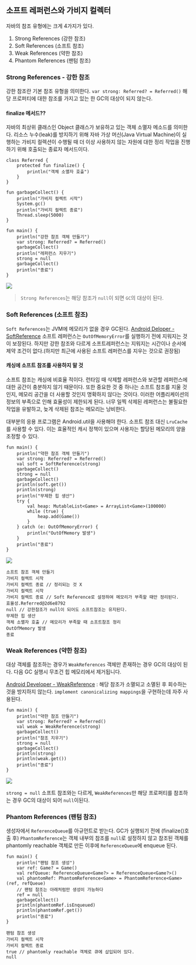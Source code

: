 ## 소프트 레퍼런스와 가비지 컬렉터

자바의 참조 유형에는 크게 4가지가 있다.

1. Strong References (강한 참조)
2. Soft References (소프트 참조)
3. Weak References (약한 참조)
4. Phantom References (팬텀 참조)

### Strong References - 강한 참조

강한 참조란 기본 참조 유형을 의미한다.
`var strong: Referred? = Referred()`
해당 프로퍼티에 대한 참조를 가지고 있는 한 GC의 대상이 되지 않는다.

#### finalize 메서드??

자바의 최상위 클래스인 Object 클래스가 보유하고 있는 객체 소멸자 메소드를 의미한다. 리소스 누수(leak)를 방지하기 위해 자바 가상 머신(Java Virtual Machine)이 실행하는 가비지 컬렉션이 수행될 때 더 이상 사용하지 않는 자원에 대한 정리 작업을 진행하기 위해 호출되는 종료자 메서드이다.

```
class Referred {
    protected fun finalize() {
        println("객체 소멸자 호출")
    }
}

fun garbageCollect() {
    println("가비지 컬렉트 시작")
    System.gc()
    println("가비지 컬렉트 종료")
    Thread.sleep(5000)
}

fun main() {
    println("강한 참조 객체 만들기")
    var strong: Referred? = Referred()
    garbageCollect()
    println("레퍼런스 지우기")
    strong = null
    garbageCollect()
    println("종료")
}
```

![](https://velog.velcdn.com/images/cksgodl/post/10071fe0-85d6-4b9b-8900-5f696cca3390/image.png)

> `Strong References`는 해당 참조가 `null`이 되면 `GC`의 대상이 된다.

### Soft References (소프트 참조)

`Soft References`는 JVM에 메모리가 없을 경우 GC된다.
[Android Deloper - SoftReference](https://developer.android.com/reference/kotlin/java/lang/ref/SoftReference) 소프트 레퍼런스는 `OutOfMemoryError`를 실행하기 전에 지워지는 것이 보장된다. 하지만 강한 참조와 다르게 소프트레퍼런스는 지워지는 시간이나 순서에 제약 조건이 없다.(하지만 최근에 사용된 소프트 레퍼런스를 지우는 것으로 권장됨)

#### 캐싱에 소프트 참조를 사용하지 말 것

소프트 참조는 캐싱에 비효율 적이다. 런타임 때 삭제할 레퍼런스와 보관할 레퍼런스에 대한 공간이 충분하지 않기 때문이다. 또한 중요한 것 중 하나는 소프트 참조를 지울 것인지, 메모리 공간을 더 사용할 것인지 명확하지 않다는 것이다. 이러한 어플리케이션의 정보의 부족으로 인해 효율성이 제한되게 된다. 너무 일찍 삭제된 레퍼런스는 불필요한 작업을 유발하고, 늦게 삭제된 참조는 메모리는 낭비한다.

대부분의 응용 프로그램은 Android.util을 사용해야 한다. 소프트 참조 대신 `LruCache`를 사용할 수 있다. 이는 효율적인 캐시 정책이 있으며 사용자는 할당된 메모리의 양을 조정할 수 있다.

```
fun main() {
    println("약한 참조 객체 만들기")
    var strong: Referred? = Referred()
    val soft = SoftReference(strong)
    garbageCollect()
    strong = null
    garbageCollect()
    println(soft.get())
    println(strong)
    println("무제한 힙 생산")
    try {
        val heap: MutableList<Game> = ArrayList<Game>(100000)
        while (true) {
            heap.add(Game())
        }
    } catch (e: OutOfMemoryError) {
        println("OutOfMemory 발생")
    }
    println("종료")
}

```

![](https://velog.velcdn.com/images/cksgodl/post/b27d4b35-513b-46d7-90ba-f576975ee9a6/image.png)

```
소프트 참조 객체 만들기
가비지 컬렉트 시작
가비지 컬렉트 종료 // 정리되는 것 X
가비지 컬렉트 시작
가비지 컬렉트 종료 // Soft Reference로 설정하여 메모리가 부족할 때만 정리된다.
효율성.Referred@2d6e8792
null // 강한참조가 null이 되어도 소프트참조는 유지된다.
무제한 힙 생산
객체 소멸자 호출 // 메모리가 부족할 때 소프트참조 정리
OutOfMemory 발생
종료
```

### Weak References (약한 참조)

대상 객체를 참조하는 경우가 `WeakReferences` 객체만 존재하는 경우 GC의 대상이 된다.
다음 GC 실행시 무조건 힙 메모리에서 제거됩니다.

[Android Developer - WeakReference](https://developer.android.com/reference/kotlin/java/lang/ref/WeakReference) : 해당 참조가 소멸되고 소멸된 후 회수하는 것을 방지하지 않는다. `implement canonicalizing mappings`을 구현하는데 자주 사용된다.

```
fun main() {
    println("약한 참조 만들기")
    var strong: Referred? = Referred()
    val weak = WeakReference(strong)
    garbageCollect()
    println("참조 지우기")
    strong = null
    garbageCollect()
    println(strong)
    println(weak.get())
    println("종료")
}
```

![](https://velog.velcdn.com/images/cksgodl/post/0a2e018e-9509-4fca-a900-d694dc617ae9/image.png)

`strong = null` 소프트 참조와는 다르게, `WeakReferences`만 해당 프로퍼티를 참조하는 경우 GC의 대상이 되어 `null`이된다.

### Phantom References (팬텀 참조)

생성자에서 `ReferenceQueue`를 아규먼트로 받는다. GC가 실행되기 전에 (finalize()호출 후)
`PhantomReference`는 객체 내부의 참조를 `null`로 설정하지 않고 참조된 객체를 phantomly reachable 객체로 만든 이후에 `ReferenceQueue`에 enqueue 된다.

```
fun main() {
    println("팬텀 참조 생성")
    var ref: Game? = Game()
    val refQueue: ReferenceQueue<Game?> = ReferenceQueue<Game?>()
    val phantomRef: PhantomReference<Game> = PhantomReference<Game>(ref, refQueue)
    // 팬텀 참조는 아래처럼만 생성이 가능하다
    ref = null
    garbageCollect()
    println(phantomRef.isEnqueued)
    println(phantomRef.get())
    println("종료")
}
```

```
팬텀 참조 생성
가비지 컬렉트 시작
가비지 컬렉트 종료
true // phantomly reachable 객체로 큐에 삽입되어 있다.
null
```
